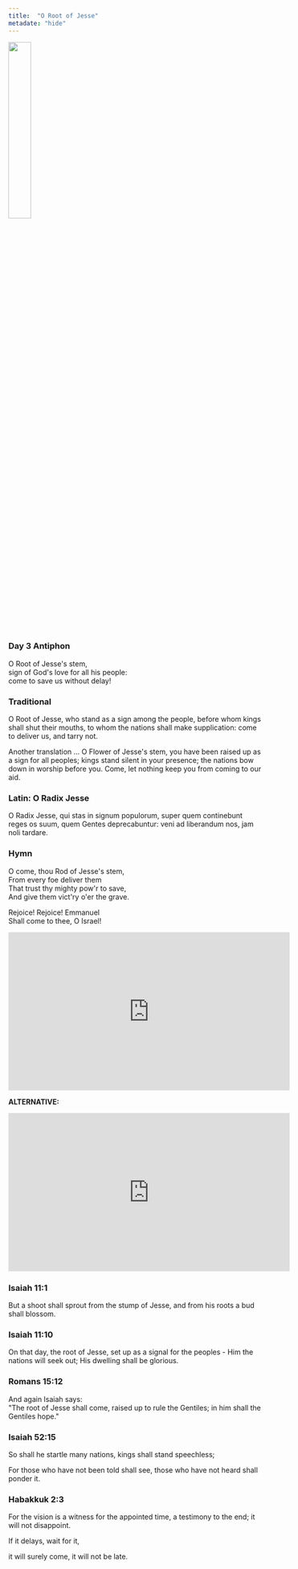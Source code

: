 ```yaml
---
title:  "O Root of Jesse"
metadate: "hide"
---
```

<img src="{{ site.baseurl }}/assets/images/O_Radix.png" class="drawing" style="width: 30%;">


### Day 3 Antiphon

O Root of Jesse's stem, <br>
sign of God's love for all his people: <br>
come to save us without delay! <br>

### Traditional

O Root of Jesse, who stand as a sign among the people, before whom kings shall shut their mouths, to whom the nations shall make supplication: come to deliver us, and tarry not.

Another translation ...
O Flower of Jesse's stem, you have been raised up as a sign for all peoples; kings stand silent in your presence; the nations bow down in worship before you. Come, let nothing keep you from coming to our aid.

### Latin: O Radix Jesse

O Radix Jesse, qui stas in signum populorum, super quem continebunt reges os suum, quem Gentes deprecabuntur: veni ad liberandum nos, jam noli tardare.

### Hymn

O come, thou Rod of Jesse's stem, <br>
From every foe deliver them <br>
That trust thy mighty pow'r to save, <br>
And give them vict'ry o'er the grave. <br>
<p>
Rejoice! Rejoice! Emmanuel <br>
Shall come to thee, O Israel! <br>

<p>
<div markdown="1">
<iframe width="560" height="315" src="https://www.youtube.com/embed/7xtpJ4Q_Q-4?si=ChVxzBzuhuy6OKde&amp;start=94&end=135" title="YouTube video player" frameborder="0" allow="accelerometer; autoplay; clipboard-write; encrypted-media; gyroscope; picture-in-picture; web-share" allowfullscreen></iframe>

<p>


<b>ALTERNATIVE:</b>

<p>
<iframe width="560" height="315" src="https://www.youtube.com/embed/_VvmuyhbIUQ?si=0Ul7Gl4uHiGlLdCU&amp;start=82&end=172" title="YouTube video player" frameborder="0" allow="accelerometer; autoplay; clipboard-write; encrypted-media; gyroscope; picture-in-picture; web-share" allowfullscreen></iframe>

<p>

### Isaiah 11:1

But a shoot shall sprout from the stump of Jesse, and from his roots a bud shall blossom.

### Isaiah 11:10

On that day, the root of Jesse, set up as a signal for the peoples - Him the nations will seek out; His dwelling shall be glorious.

### Romans 15:12

And again Isaiah says:<br>
"The root of Jesse shall come, raised up to rule the Gentiles; in him shall the Gentiles hope."

### Isaiah 52:15

So shall he startle many nations, kings shall stand speechless;<br>

For those who have not been told shall see, those who have not heard shall ponder it.

### Habakkuk 2:3

For the vision is a witness for the appointed time, a testimony to the end; it will not disappoint.<br>

If it delays, wait for it,<br>

it will surely come, it will not be late.

</div>